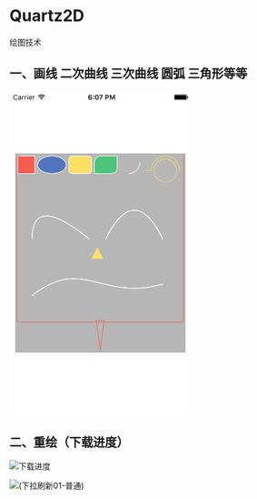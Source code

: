 # Quartz2D
绘图技术
## 一、画线 二次曲线 三次曲线 圆弧 三角形等等
![quartz2D](https://raw.githubusercontent.com/19940524/UIBezierPathDemo/master/UIBezierPathDemo/sketch.png)

## 二、重绘（下载进度）
![下载进度](https://images0.cnblogs.com/blog2015/755161/201508/042132519861120.gif)

![(下拉刷新01-普通)](http://images0.cnblogs.com/blog2015/497279/201506/141204343486151.gif)
